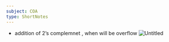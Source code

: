 ```yaml
---
subject: COA
type: ShortNotes
---
```


- addition of 2’s complemnet , when will be overflow
    ![Untitled](Revision/Notes%20Revision/media/Untitled%201.png)